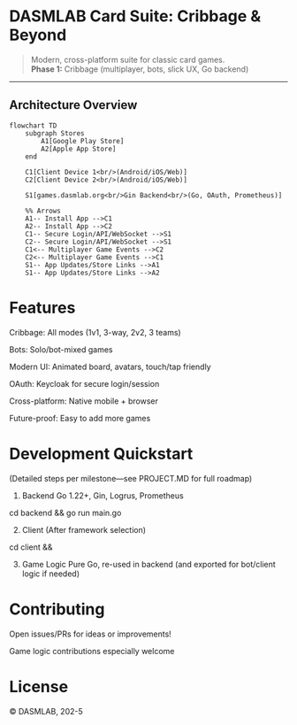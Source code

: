 # DASMLAB Card Suite: Cribbage & Beyond

> Modern, cross-platform suite for classic card games.  
> **Phase 1:** Cribbage (multiplayer, bots, slick UX, Go backend)

---

## Architecture Overview

```mermaid
flowchart TD
    subgraph Stores
        A1[Google Play Store]
        A2[Apple App Store]
    end

    C1[Client Device 1<br/>(Android/iOS/Web)]
    C2[Client Device 2<br/>(Android/iOS/Web)]

    S1[games.dasmlab.org<br/>Gin Backend<br/>(Go, OAuth, Prometheus)]

    %% Arrows
    A1-- Install App -->C1
    A2-- Install App -->C2
    C1-- Secure Login/API/WebSocket -->S1
    C2-- Secure Login/API/WebSocket -->S1
    C1<-- Multiplayer Game Events -->C2
    C2<-- Multiplayer Game Events -->C1
    S1-- App Updates/Store Links -->A1
    S1-- App Updates/Store Links -->A2
```
# Features

Cribbage: All modes (1v1, 3-way, 2v2, 3 teams)

Bots: Solo/bot-mixed games

Modern UI: Animated board, avatars, touch/tap friendly

OAuth: Keycloak for secure login/session

Cross-platform: Native mobile + browser

Future-proof: Easy to add more games

# Development Quickstart
(Detailed steps per milestone—see PROJECT.MD for full roadmap)

1. Backend
Go 1.22+, Gin, Logrus, Prometheus

cd backend && go run main.go

2. Client
(After framework selection)

cd client && <build commands for target platform>

3. Game Logic
Pure Go, re-used in backend (and exported for bot/client logic if needed)

# Contributing
Open issues/PRs for ideas or improvements!

Game logic contributions especially welcome

# License
© DASMLAB, 202-5


